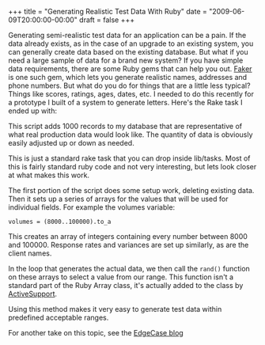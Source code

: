 +++
title = "Generating Realistic Test Data With Ruby"
date = "2009-06-09T20:00:00-00:00"
draft = false
+++

Generating semi-realistic test data for an application can be a pain. If
the data already exists, as in the case of an upgrade to an existing
system, you can generally create data based on the existing database.
But what if you need a large sample of data for a brand new system? If
you have simple data requirements, there are some Ruby gems that can
help you out. [Faker](http://faker.rubyforge.org/) is one such gem,
which lets you generate realistic names, addresses and phone numbers.
But what do you do for things that are a little less typical? Things
like scores, ratings, ages, dates, etc. I needed to do this recently for
a prototype I built of a system to generate letters. Here's the Rake
task I ended up with:

<script src="http://gist.github.com/126989.js">
</script>
This script adds 1000 records to my database that are representative of
what real production data would look like. The quantity of data is
obviously easily adjusted up or down as needed.

This is just a standard rake task that you can drop inside lib/tasks.
Most of this is fairly standard ruby code and not very interesting, but
lets look closer at what makes this work.

The first portion of the script does some setup work, deleting existing
data. Then it sets up a series of arrays for the values that will be
used for individual fields. For example the volumes variable:

<code>volumes = (8000..100000).to\_a</code>

This creates an array of integers containing every number between 8000
and 100000. Response rates and variances are set up similarly, as are
the client names.

In the loop that generates the actual data, we then call the
<code>rand()</code> function on these arrays to select a value from our
range. This function isn't a standard part of the Ruby Array class, it's
actually added to the class by
[ActiveSupport](http://api.rubyonrails.org/classes/ActiveSupport/CoreExtensions/Array/RandomAccess.html).

Using this method makes it very easy to generate test data within
predefined acceptable ranges.

For another take on this topic, see the [EdgeCase
blog](http://blog.edgecase.com/2009/3/30/seeding-your-development-database-with-faker-and-factory-girl)


